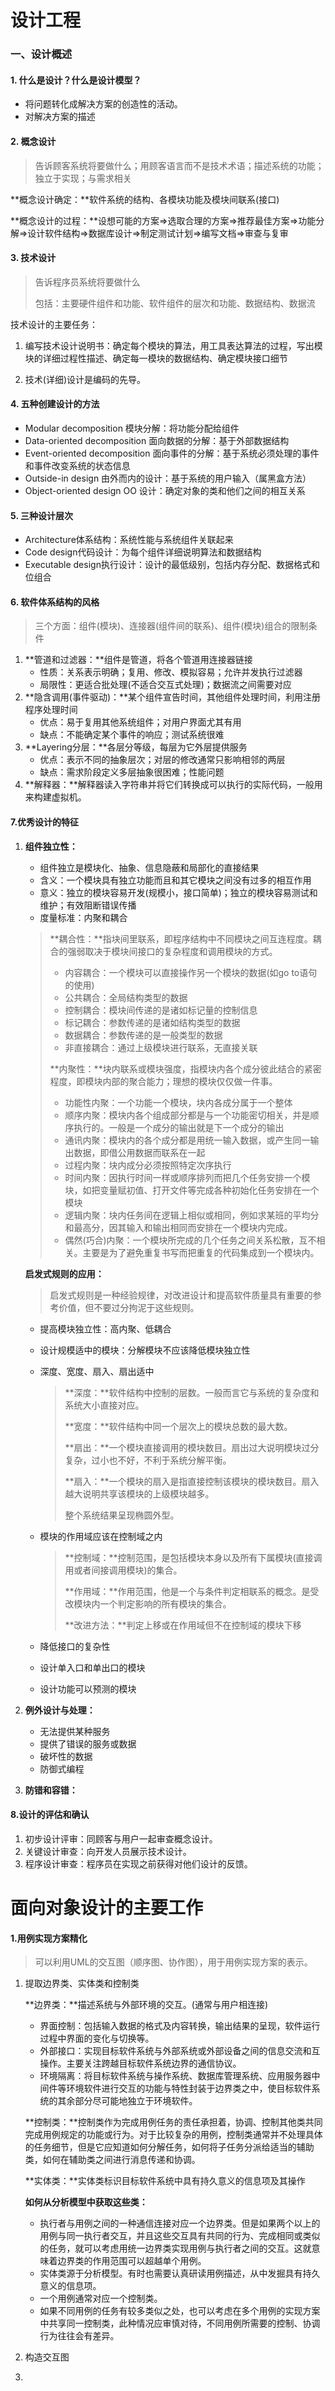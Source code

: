 # 设计工程

### 一、设计概述

#### 1. 什么是设计？什么是设计模型？

   * 将问题转化成解决方案的创造性的活动。
   * 对解决方案的描述

   

#### 2. 概念设计

   > 告诉顾客系统将要做什么；用顾客语言而不是技术术语；描述系统的功能；独立于实现；与需求相关
   >

   **概念设计确定：**软件系统的结构、各模块功能及模块间联系(接口)

   **概念设计的过程：**设想可能的方案=>选取合理的方案=>推荐最佳方案=>功能分解=>设计软件结构=>数据库设计=>制定测试计划=>编写文档=>审查与复审

   

#### 3. 技术设计

   > 告诉程序员系统将要做什么
   >
   > 包括：主要硬件组件和功能、软件组件的层次和功能、数据结构、数据流

   技术设计的主要任务：

1. 编写技术设计说明书：确定每个模块的算法，用工具表达算法的过程，写出模块的详细过程性描述、确定每一模块的数据结构、确定模块接口细节

2. 技术(详细)设计是编码的先导。

   

#### 4. 五种创建设计的方法

   * Modular decomposition 模块分解：将功能分配给组件
   * Data-oriented decomposition 面向数据的分解：基于外部数据结构
   * Event-oriented decomposition 面向事件的分解：基于系统必须处理的事件和事件改变系统的状态信息
   * Outside-in design 由外而内的设计：基于系统的用户输入（属黑盒方法）
   * Object-oriented design OO 设计：确定对象的类和他们之间的相互关系

   

#### 5. 三种设计层次

   * Architecture体系结构：系统性能与系统组件关联起来
   * Code design代码设计：为每个组件详细说明算法和数据结构
   * Executable design执行设计：设计的最低级别，包括内存分配、数据格式和位组合

   

#### 6. 软件体系结构的风格

> 三个方面：组件(模块)、连接器(组件间的联系)、组件(模块)组合的限制条件

1. **管道和过滤器：**组件是管道，将各个管道用连接器链接
   * 性质：关系表示明确；复用、修改、模拟容易；允许并发执行过滤器
   * 局限性：更适合批处理(不适合交互式处理)；数据流之间需要对应
2. **隐含调用(事件驱动)：**某个组件宣告时间，其他组件处理时间，利用注册程序处理时间
   * 优点：易于复用其他系统组件；对用户界面尤其有用
   * 缺点：不能确定某个事件的响应；测试系统很难
3. **Layering分层：**各层分等级，每层为它外层提供服务
   * 优点：表示不同的抽象层次；对层的修改通常只影响相邻的两层
   * 缺点：需求阶段定义多层抽象很困难；性能问题
4. **解释器：**解释器读入字符串并将它们转换成可以执行的实际代码，一般用来构建虚拟机。



#### 7.优秀设计的特征

1. **组件独立性：**

   * 组件独立是模块化、抽象、信息隐蔽和局部化的直接结果
   * 含义：一个模块具有独立功能而且和其它模块之间没有过多的相互作用
   * 意义：独立的模块容易开发(规模小，接口简单)；独立的模块容易测试和维护；有效阻断错误传播
   * 度量标准：内聚和耦合

   >  **耦合性：**指块间里联系，即程序结构中不同模块之间互连程度。耦合的强弱取决于模块间接口的复杂程度和调用模块的方式。
   >
   >  * 内容耦合：一个模块可以直接操作另一个模块的数据(如go to语句的使用)
   >  * 公共耦合：全局结构类型的数据
   >  * 控制耦合：模块间传递的是诸如标记量的控制信息
   >  * 标记耦合：参数传递的是诸如结构类型的数据
   >  * 数据耦合：参数传递的是一般类型的数据
   >  * 非直接耦合：通过上级模块进行联系，无直接关联
   >
   >  
   >
   >  **内聚性：**块内联系或模块强度，指模块内各个成分彼此结合的紧密程度，即模块内部的聚合能力；理想的模块仅仅做一件事。
   >
   >  * 功能性内聚：一个功能一个模块，块内各成分属于一个整体
   >  * 顺序内聚：模块内各个组成部分都是与一个功能密切相关，并是顺序执行的。一般是一个成分的输出就是下一个成分的输出
   >  * 通讯内聚：模块内的各个成分都是用统一输入数据，或产生同一输出数据，即借公用数据而联系在一起
   >  * 过程内聚：块内成分必须按照特定次序执行
   >  * 时间内聚：因执行时间一样或顺序排列而把几个任务安排一个模块，如把变量赋初值、打开文件等完成各种初始化任务安排在一个模块
   >  * 逻辑内聚：块内任务间在逻辑上相似或相同，例如求某班的平均分和最高分，因其输入和输出相同而安排在一个模块内完成。
   >  * 偶然(巧合)内聚：一个模块所完成的几个任务之间关系松散，互不相关。主要是为了避免重复书写而把重复的代码集成到一个模块内。

   **启发式规则的应用：**

   > 启发式规则是一种经验规律，对改进设计和提高软件质量具有重要的参考价值，但不要过分拘泥于这些规则。

   * 提高模块独立性：高内聚、低耦合

   * 设计规模适中的模块：分解模块不应该降低模块独立性

   * 深度、宽度、扇入、扇出适中

     > **深度：**软件结构中控制的层数。一般而言它与系统的复杂度和系统大小直接对应。
     >
     > **宽度：**软件结构中同一个层次上的模块总数的最大数。
     >
     > **扇出：**一个模块直接调用的模块数目。扇出过大说明模块过分复杂，过小也不好，不利于系统分解平衡。
     >
     > **扇入：**一个模块的扇入是指直接控制该模块的模块数目。扇入越大说明共享该模块的上级模块越多。
     >
     > 整个系统结果呈现椭圆外型。

   * 模块的作用域应该在控制域之内

     > **控制域：**控制范围，是包括模块本身以及所有下属模块(直接调用或者间接调用模块)的集合。
     >
     > **作用域：**作用范围，他是一个与条件判定相联系的概念。是受改模块内一个判定影响的所有模块的集合。
     >
     > **改进方法：**判定上移或在作用域但不在控制域的模块下移

   * 降低接口的复杂性

   * 设计单入口和单出口的模块

   * 设计功能可以预测的模块

   

2. **例外设计与处理：**

   * 无法提供某种服务
   * 提供了错误的服务或数据
   * 破坏性的数据
   * 防御式编程

3. **防错和容错：**



#### 8.设计的评估和确认

1. 初步设计评审：同顾客与用户一起审查概念设计。
2. 关键设计审查：向开发人员展示技术设计。
3. 程序设计审查：程序员在实现之前获得对他们设计的反馈。





# 面向对象设计的主要工作

#### 1.用例实现方案精化

> 可以利用UML的交互图（顺序图、协作图），用于用例实现方案的表示。

1. 提取边界类、实体类和控制类

   **边界类：**描述系统与外部环境的交互。(通常与用户相连接)

   * 界面控制：包括输入数据的格式及内容转换，输出结果的呈现，软件运行过程中界面的变化与切换等。
   * 外部接口：实现目标软件系统与外部系统或外部设备之间的信息交流和互操作。主要关注跨越目标软件系统边界的通信协议。
   * 环境隔离：将目标软件系统与操作系统、数据库管理系统、应用服务器中间件等环境软件进行交互的功能与特性封装于边界类之中，使目标软件系统的其余部分尽可能地独立于环境软件。

   **控制类：**控制类作为完成用例任务的责任承担着，协调、控制其他类共同完成用例规定的功能或行为。对于比较复杂的用例，控制类通常并不处理具体的任务细节，但是它应知道如何分解任务，如何将子任务分派给适当的辅助类，如何在辅助类之间进行消息传递和协调。

   **实体类：**实体类标识目标软件系统中具有持久意义的信息项及其操作

   

   **如何从分析模型中获取这些类：**

   * 执行者与用例之间的一种通信连接对应一个边界类。但是如果两个以上的用例与同一执行者交互，并且这些交互具有共同的行为、完成相同或类似的任务，就可以考虑用统一边界类实现用例与执行者之间的交互。这就意味着边界类的作用范围可以超越单个用例。
   * 实体类源于分析模型。有时也需要认真研读用例描述，从中发掘具有持久意义的信息项。
   * 一个用例通常对应一个控制类。
   * 如果不同用例的任务有较多类似之处，也可以考虑在多个用例的实现方案中共享同一控制类，此种情况应审慎对待，不同用例所需要的控制、协调行为往往会有差异。

   

2. 构造交互图

   

3. 

